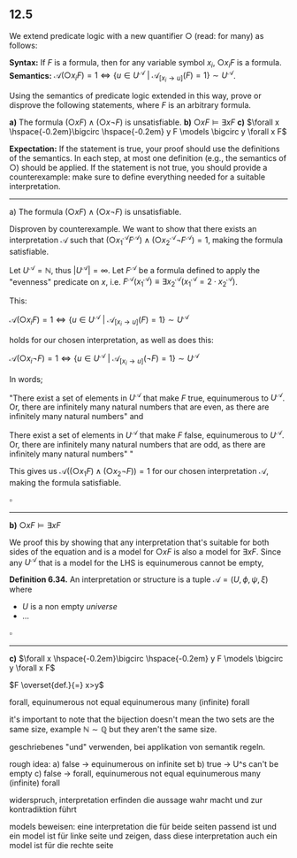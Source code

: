 

## 12.5
We extend predicate logic with a new quantifier $\bigcirc$ (read: for many) as follows:

**Syntax:** If $F$ is a formula, then for any variable symbol $x_i$, $\bigcirc x_i F$ is a formula.
**Semantics:** $\mathcal A(\bigcirc x_i F) =1 \iff \{u \in U^{\mathcal A}\ | \ \mathcal A_{[x_i\rightarrow u]} (F)=1\}\sim U^{\mathcal A}$.

Using the semantics of predicate logic extended in this way, prove or disprove the following statements, where $F$ is an arbitrary formula.

**a)** The formula $(\bigcirc x F)\wedge (\bigcirc x \lnot F)$ is unsatisfiable.
**b)** $\bigcirc x F \models \exists x F$
**c)** $\forall x \hspace{-0.2em}\bigcirc \hspace{-0.2em} y F \models \bigcirc y \forall x F$

**Expectation:** If the statement is true, your proof should use the definitions of the semantics. In each step, at most one definition (e.g., the semantics of $\bigcirc$) should be applied. If the statement is not true, you should provide a counterexample: make sure to define everything needed for a suitable interpretation.



___

a) The formula $(\bigcirc x F)\wedge (\bigcirc x \lnot F)$ is unsatisfiable.

Disproven by counterexample. We want to show that there exists an interpretation $\mathcal A$ such that $(\bigcirc x_1^{\mathcal A} F^{\mathcal A}) \land (\bigcirc x_2^{\mathcal A} \lnot F^{\mathcal A})=1$, making the formula satisfiable.

Let $U^{\mathcal A} = \mathbb N$, thus $|U^{\mathcal A}| = \infty$. Let $F^{\mathcal A}$ be a formula defined to apply the "evenness" predicate on $x$, i.e. $F^{\mathcal A}(x_1^{\mathcal A}) \equiv \exists x_2^{\mathcal A} (x_1^{\mathcal A} = 2 \cdot  x_2^{\mathcal A})$. 

This:

$\mathcal A(\bigcirc x_i F) =1 \iff \{u \in U^{\mathcal A}\ | \ \mathcal A_{[x_i\rightarrow u]} (F)=1\}\sim U^{\mathcal A}$

holds for our chosen interpretation, as well as does this:

$\mathcal A(\bigcirc x_i \lnot F) =1 \iff \{u \in U^{\mathcal A}\ | \ \mathcal A_{[x_i\rightarrow u]} (\lnot F)=1\}\sim U^{\mathcal A}$

In words;

"There exist a set of elements in $U^{\mathcal A}$ that make $F$ true, equinumerous to  $U^{\mathcal A}$. Or, there are infinitely many natural numbers that are even, as there are infinitely many natural numbers" and

There exist a set of elements in $U^{\mathcal A}$ that make $F$ false, equinumerous to  $U^{\mathcal A}$. Or, there are infinitely many natural numbers that are odd, as there are infinitely many natural numbers" "

This gives us $\mathcal A((\bigcirc x_1 F)\wedge (\bigcirc x_2 \lnot F))=1$ for our chosen interpretation $\mathcal A$, making the formula satisfiable.

$\square$
___

**b)** $\bigcirc x F \models \exists x F$

We proof this by showing that any interpretation that's suitable for both sides of the equation and is a model for $\bigcirc x F$ is also a model for $\exists x F$. Since any $U^\mathcal A$ that is a model for the LHS is equinumerous cannot be empty, 

**Definition 6.34.**
An interpretation or structure is a tuple $\mathcal A = (U, \phi, \psi, \xi)$ where
- $U$ is a non empty *universe*
- ...

$\square$
___


**c)** $\forall x \hspace{-0.2em}\bigcirc \hspace{-0.2em} y F \models \bigcirc y \forall x F$



$F \overset{def.}{=} x>y$ 








forall, equinumerous not equal equinumerous many (infinite) forall





it's important to note that the bijection doesn't mean the two sets are the same size, example $\mathbb N \sim \mathbb Q$ but they aren't the same size.

geschriebenes "und" verwenden, bei applikation von semantik regeln.


rough idea:
a) false -> equinumerous on infinite set
b) true -> U^s can't be empty
c) false -> forall, equinumerous not equal equinumerous many (infinite) forall

widerspruch, interpretation erfinden die aussage wahr macht und zur kontradiktion führt

models beweisen: eine interpretation die für beide seiten passend ist und ein model ist für linke seite und zeigen, dass diese interpretation auch ein model ist für die rechte seite
